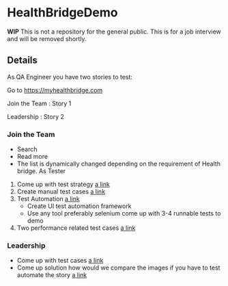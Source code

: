 # HealthBridgeDemo

**WIP** This is not a repository for the general public.  This is for a job interview and will be removed shortly.

## Details

As QA Engineer you have two stories to test:

Go to  <https://myhealthbridge.com>

Join the Team : Story 1

Leadership : Story 2

### Join the Team

* Search
* Read more
* The list is dynamically changed depending on the requirement of Health bridge. As Tester

1. Come up with test strategy [a link](https://www.example.com/)
2. Create manual test cases [a link](https://www.example.com/)
3. Test Automation [a link](https://www.example.com/)
    * Create UI test automation framework
    * Use any tool preferably selenium come up with 3-4 runnable tests to demo
4. Two performance related test cases [a link](https://www.example.com/)

### Leadership

* Come up with test cases [a link](https://www.example.com/)
* Come up solution how would we compare the images if you have to test automate the story [a link](https://www.example.com/)
